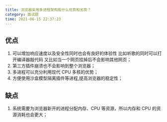 ```yaml
---
title: 浏览器采用多进程架构有什么优势和劣势？
category: 面试题
time: 2021-06-15 22:37:23
---
```


## 优点

1. 可以增加响应速度以及安全性同时也会有良好的体验性 比如听歌的同时可以打开编译器敲代码 又比如当一个网页挂掉后不会影响其他网页；
2. 第三方插件崩溃也不会影响到整个浏览器；
3. 多进程可以充分利用现代 CPU 多核的优势；
4. 方便使用沙盒模型隔离插件等进程,提高浏览器的稳定性；

## 缺点

1. 系统需要为浏览器新开的进程分配内存、CPU 等资源，所以内存和 CPU 的资源消耗也会更大；

